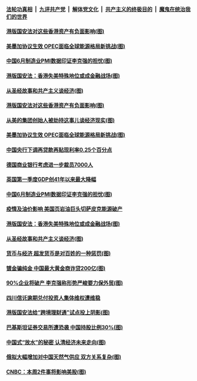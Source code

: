 ####  [法轮功真相](../../../../basic/blob/master/README.md?t=07020131) &nbsp;|&nbsp; [九评共产党](../../../../9ping.md/blob/master/README.md?t=07020131) &nbsp;|&nbsp; [解体党文化](../../../../jtdwh.md/blob/master/README.md?t=07020131)  &nbsp;|&nbsp; [共产主义的终极目的](../../../../gczydzjmd.md/blob/master/README.md?t=07020131) &nbsp;|&nbsp; [魔鬼在统治我们的世界](../../../../mgztzwmdsj.md/blob/master/README.md?t=07020131) 

#### [港版国安法对这些香港资产有负面影响(图)](../pages/p5/938357.md?t=07020131) 

#### [美墨加协议生效 OPEC面临全球能源格局新挑战(图)](../pages/p5/938340.md?t=07020131) 


#### [中国6月制造业PMI数据印证李克强的担忧(图)](../pages/p5/938245.md?t=07020131) 

#### [港版国安法：香港失美特殊地位或成金融战场(图)](../pages/p5/938230.md?t=07020131) 

#### [从圣经故事和共产主义谈经济(图)](../pages/p5/938133.md?t=07020131) 

#### [港版国安法对这些香港资产有负面影响(图)](../pages/p5/938357.md?t=07020131) 

#### [从美的集团创始人被劫持这事儿谈经济现实(图)](../pages/p5/938344.md?t=07020131) 

#### [美墨加协议生效 OPEC面临全球能源格局新挑战(图)](../pages/p5/938340.md?t=07020131) 


#### [中国央行下调再贷款再贴现利率0.25个百分点](../pages/p5/938264.md?t=07020131) 

#### [德国商业银行考虑进一步裁员7000人](../pages/p5/938262.md?t=07020131) 

#### [英国第一季度GDP创41年以来最大降幅](../pages/p5/938261.md?t=07020131) 

#### [中国6月制造业PMI数据印证李克强的担忧(图)](../pages/p5/938245.md?t=07020131) 

#### [疫情及油价影响 美国页岩油巨头切萨皮克能源破产](../pages/p5/938232.md?t=07020131) 

#### [港版国安法：香港失美特殊地位或成金融战场(图)](../pages/p5/938230.md?t=07020131) 

#### [从圣经故事和共产主义谈经济(图)](../pages/p5/938133.md?t=07020131) 

#### [货币与经济 超发货币是对百姓的一种惩罚(图)](../pages/p5/938130.md?t=07020131) 

#### [镀金骗纯金 中国最大黄金商诈贷200亿(图)](../pages/p5/938160.md?t=07020131) 

#### [90%企业将破产 李克强称形势严峻要力保外贸(图)](../pages/p5/938142.md?t=07020131) 

#### [四川信讬逾期兑付投资人集体维权遭维稳](../pages/p5/938159.md?t=07020131) 

#### [港版国安法给“跨境理财通”试点投上阴影(图)](../pages/p5/938156.md?t=07020131) 

#### [巴基斯坦证券交易所遭恐袭 中国持股比例30%(图)](../pages/p5/938118.md?t=07020131) 

#### [中国式“放水”的秘密 认清经济未来走向(图)](../pages/p5/938113.md?t=07020131) 

#### [俄拟大幅增加对中国天然气供应 双方关系复杂(图)](../pages/p5/938110.md?t=07020131) 

#### [CNBC：本周2件事将影响美股(图)](../pages/p5/938078.md?t=07020131) 

